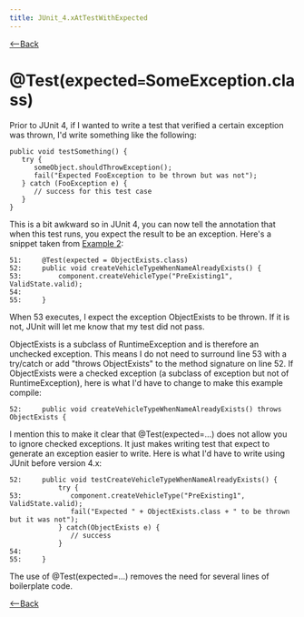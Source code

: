 ```yaml
---
title: JUnit_4.xAtTestWithExpected
---
```

[<--Back]({{_site.pagesurl}}/JUnit_4.x#AtTestExpected)

# @Test(expected``=``SomeException.class)
Prior to JUnit 4, if I wanted to write a test that verified a certain exception was thrown, I'd write something like the following:
```
public void testSomething() {
   try {
      someObject.shouldThrowException();
      fail("Expected FooException to be thrown but was not");
   } catch (FooException e) {
      // success for this test case
   }
}
```
This is a bit awkward so in JUnit 4, you can now tell the annotation that when this test runs, you expect the result to be an exception. Here's a snippet taken from [Example 2]({{_site.pagesurl}}/JUnit_4.x#example2):
```
51:     @Test(expected = ObjectExists.class)
52:     public void createVehicleTypeWhenNameAlreadyExists() {
53:         component.createVehicleType("PreExisting1", ValidState.valid);
54: 
55:     }
```
When 53 executes, I expect the exception ObjectExists to be thrown. If it is not, JUnit will let me know that my test did not pass. 

ObjectExists is a subclass of RuntimeException and is therefore an unchecked exception. This means I do not need to surround line 53 with a try/catch or add "throws ObjectExists" to the method signature on line 52. If ObjectExists were a checked exception (a subclass of exception but not of RuntimeException), here is what I'd have to change to make this example compile:
```
52:     public void createVehicleTypeWhenNameAlreadyExists() throws ObjectExists {
```
I mention this to make it clear that @Test(expected=...) does not allow you to ignore checked exceptions. It just makes writing test that expect to generate an exception easier to write. Here is what I'd have to write using JUnit before version 4.x:
```
52:     public void testCreateVehicleTypeWhenNameAlreadyExists() {
            try {
53:            component.createVehicleType("PreExisting1", ValidState.valid);
               fail("Expected " + ObjectExists.class + " to be thrown but it was not");
            } catch(ObjectExists e) {
               // success
            }
54: 
55:     }
```
The use of @Test(expected=...) removes the need for several lines of boilerplate code.

[<--Back]({{_site.pagesurl}}/JUnit_4.x#AtTestExpected)
